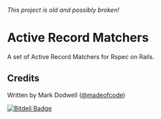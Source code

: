 *This project is old and possibly broken!*

# Active Record Matchers 

A set of Active Record Matchers for Rspec on Rails.

## Credits

Written by Mark Dodwell ([@madeofcode](http://twitter.com/madeofcode))



[![Bitdeli Badge](https://d2weczhvl823v0.cloudfront.net/mkdynamic/active-record-matchers/trend.png)](https://bitdeli.com/free "Bitdeli Badge")

